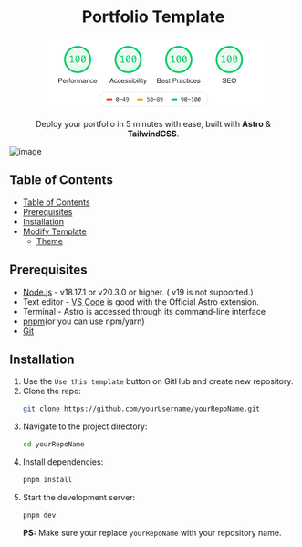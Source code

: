 <h1 align="center">Portfolio Template</h1>

<div align="center"><img src="/src/assets/100lighthouse.png" align="center"></div>

<p align="center">Deploy your portfolio in 5 minutes with ease, built with <strong>Astro</strong> & <strong>TailwindCSS</strong>.</p>

<img width="1314" height="646" alt="image" src="https://github.com/user-attachments/assets/3bfaa057-bc86-456d-8b44-d78e389658f2" />


## Table of Contents

- [Table of Contents](#table-of-contents)
- [Prerequisites](#prerequisites)
- [Installation](#installation)
- [Modify Template](#modify-template)
  - [Theme](#theme)

## Prerequisites

- [Node.js](https://nodejs.org/en/download/package-manager) - v18.17.1 or v20.3.0 or higher. ( v19 is not supported.)
- Text editor - [VS Code](https://nodejs.org/en/download/package-manager) is good with the Official Astro extension.
- Terminal - Astro is accessed through its command-line interface
- [pnpm](https://pnpm.io)(or you can use npm/yarn)
- [Git](https://git-scm.com/downloads)

## Installation

1. Use the `Use this template` button on GitHub and create new repository.
2. Clone the repo:
   ```sh
   git clone https://github.com/yourUsername/yourRepoName.git
   ```
3. Navigate to the project directory:
   ```sh
   cd yourRepoName
   ```
4. Install dependencies:
   ```sh
   pnpm install
   ```
5. Start the development server:
   ```sh
   pnpm dev
   ```
   **PS:** Make sure your replace `yourRepoName` with your repository name.
